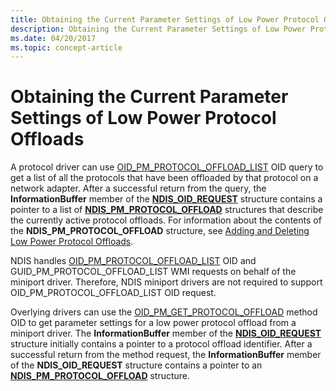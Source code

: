```yaml
---
title: Obtaining the Current Parameter Settings of Low Power Protocol Offloads
description: Obtaining the Current Parameter Settings of Low Power Protocol Offloads
ms.date: 04/20/2017
ms.topic: concept-article
---
```


# Obtaining the Current Parameter Settings of Low Power Protocol Offloads





A protocol driver can use [OID\_PM\_PROTOCOL\_OFFLOAD\_LIST](./oid-pm-protocol-offload-list.md) OID query to get a list of all the protocols that have been offloaded by that protocol on a network adapter. After a successful return from the query, the **InformationBuffer** member of the [**NDIS\_OID\_REQUEST**](/windows-hardware/drivers/ddi/oidrequest/ns-oidrequest-ndis_oid_request) structure contains a pointer to a list of [**NDIS\_PM\_PROTOCOL\_OFFLOAD**](/windows-hardware/drivers/ddi/ntddndis/ns-ntddndis-_ndis_pm_protocol_offload) structures that describe the currently active protocol offloads. For information about the contents of the **NDIS\_PM\_PROTOCOL\_OFFLOAD** structure, see [Adding and Deleting Low Power Protocol Offloads](adding-and-deleting-low-power-protocol-offloads.md).

NDIS handles [OID\_PM\_PROTOCOL\_OFFLOAD\_LIST](./oid-pm-protocol-offload-list.md) OID and GUID\_PM\_PROTOCOL\_OFFLOAD\_LIST WMI requests on behalf of the miniport driver. Therefore, NDIS miniport drivers are not required to support OID\_PM\_PROTOCOL\_OFFLOAD\_LIST OID request.

Overlying drivers can use the [OID\_PM\_GET\_PROTOCOL\_OFFLOAD](./oid-pm-get-protocol-offload.md) method OID to get parameter settings for a low power protocol offload from a miniport driver. The **InformationBuffer** member of the [**NDIS\_OID\_REQUEST**](/windows-hardware/drivers/ddi/oidrequest/ns-oidrequest-ndis_oid_request) structure initially contains a pointer to a protocol offload identifier. After a successful return from the method request, the **InformationBuffer** member of the **NDIS\_OID\_REQUEST** structure contains a pointer to an [**NDIS\_PM\_PROTOCOL\_OFFLOAD**](/windows-hardware/drivers/ddi/ntddndis/ns-ntddndis-_ndis_pm_protocol_offload) structure.

 

